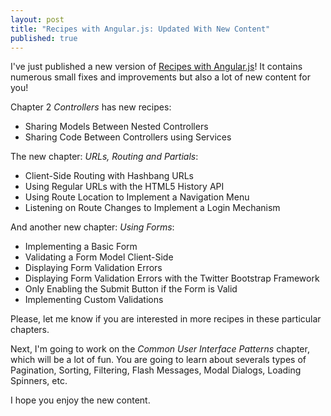 ```yaml
---
layout: post
title: "Recipes with Angular.js: Updated With New Content"
published: true
---
```


I've just published a new version of [Recipes with Angular.js](https://leanpub.com/recipes-with-angular-js)! It contains numerous small fixes and improvements but also a lot of new content for you!

Chapter 2 *Controllers* has new recipes:
* Sharing Models Between Nested Controllers
* Sharing Code Between Controllers using Services

The new chapter: *URLs, Routing and Partials*:
* Client-Side Routing with Hashbang URLs
* Using Regular URLs with the HTML5 History API
* Using Route Location to Implement a Navigation Menu
* Listening on Route Changes to Implement a Login Mechanism

And another new chapter: *Using Forms*:
* Implementing a Basic Form
* Validating a Form Model Client-Side
* Displaying Form Validation Errors
* Displaying Form Validation Errors with the Twitter Bootstrap Framework
* Only Enabling the Submit Button if the Form is Valid
* Implementing Custom Validations

Please, let me know if you are interested in more recipes in these particular chapters.

Next, I'm going to work on the *Common User Interface Patterns* chapter, which will be a lot of fun. You are going to learn about severals types of Pagination, Sorting, Filtering, Flash Messages, Modal Dialogs, Loading Spinners, etc.

I hope you enjoy the new content.




